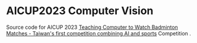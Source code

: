 # AICUP2023 Computer Vision

Source code for AICUP 2023 [Teaching Computer to Watch Badminton Matches - Taiwan's first competition combining AI and sports](https://aidea-web.tw/topic/cbea66cc-a993-4be8-933d-1aa9779001f8) Competition .